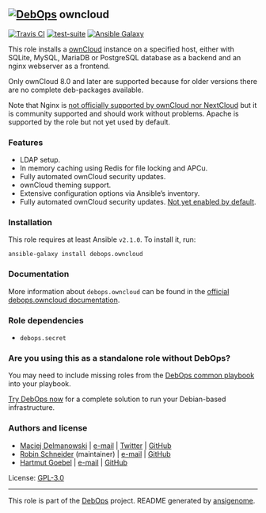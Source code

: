 ## [![DebOps](https://debops.org/images/debops-small.png)](https://debops.org) owncloud

<!-- This file was generated by Ansigenome. Do not edit this file directly but
     instead have a look at the files in the ./meta/ directory. -->

[![Travis CI](https://img.shields.io/travis/debops/ansible-owncloud.svg?style=flat)](https://travis-ci.org/debops/ansible-owncloud)
[![test-suite](https://img.shields.io/badge/test--suite-ansible--owncloud-blue.svg?style=flat)](https://github.com/debops/test-suite/tree/master/ansible-owncloud/)
[![Ansible Galaxy](https://img.shields.io/badge/galaxy-debops.owncloud-660198.svg?style=flat)](https://galaxy.ansible.com/debops/owncloud)


This role installs a [ownCloud](https://owncloud.org/) instance on a
specified host, either with SQLite, MySQL, MariaDB or PostgreSQL database
as a backend and an nginx webserver as a frontend.

Only ownCloud 8.0 and later are supported because for older
versions there are no complete deb-packages available.

Note that Nginx is
[not officially supported by ownCloud nor NextCloud](https://github.com/debops/ansible-owncloud/issues/49)
but it is community supported and should work without problems.
Apache is supported by the role but not yet used by default.

### Features

* LDAP setup.
* In memory caching using Redis for file locking and APCu.
* Fully automated ownCloud security updates.
* ownCloud theming support.
* Extensive configuration options via Ansible’s inventory.
* Fully automated ownCloud security updates. [Not yet enabled by default](https://github.com/debops/ansible-owncloud/issues/28).

### Installation

This role requires at least Ansible `v2.1.0`. To install it, run:

```Shell
ansible-galaxy install debops.owncloud
```

### Documentation

More information about `debops.owncloud` can be found in the
[official debops.owncloud documentation](https://docs.debops.org/en/latest/ansible/roles/ansible-owncloud/docs/).


### Role dependencies

- `debops.secret`

### Are you using this as a standalone role without DebOps?

You may need to include missing roles from the [DebOps common
playbook](https://github.com/debops/debops-playbooks/blob/master/playbooks/common.yml)
into your playbook.

[Try DebOps now](https://debops.org/) for a complete solution to run your Debian-based infrastructure.





### Authors and license

- [Maciej Delmanowski](https://docs.debops.org/en/latest/debops-keyring/docs/entities.html#debops-keyring-entity-drybjed) | [e-mail](mailto:drybjed@gmail.com) | [Twitter](https://twitter.com/drybjed) | [GitHub](https://github.com/drybjed)
- [Robin Schneider](https://docs.debops.org/en/latest/debops-keyring/docs/entities.html#debops-keyring-entity-ypid) (maintainer) | [e-mail](mailto:ypid@riseup.net) | [GitHub](https://github.com/ypid)
- [Hartmut Goebel](http://www.crazy-compilers.com/) | [e-mail](mailto:h.goebel@crazy-compilers.com) | [GitHub](https://github.com/htgoebel)

License: [GPL-3.0](https://tldrlegal.com/license/gnu-general-public-license-v3-%28gpl-3%29)

***

This role is part of the [DebOps](https://debops.org/) project. README generated by [ansigenome](https://github.com/nickjj/ansigenome/).
